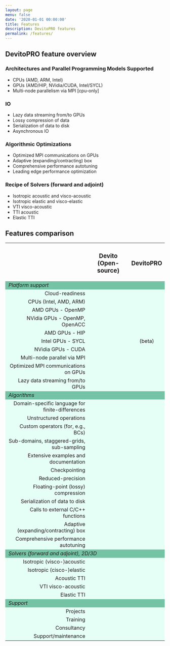 ```yaml
---
layout: page
menu: false
date: '2020-01-01 00:00:00'
title: Features
description: DevitoPRO features
permalink: /features/
---
```


## DevitoPRO feature overview


### Architectures and Parallel Programming Models Supported
* CPUs (AMD, ARM, Intel)				
* GPUs (AMD/HIP, NVidia/CUDA, Intel/SYCL)				
* Multi-node parallelism via MPI [cpu-only]

### IO
* Lazy data streaming from/to GPUs
* Lossy compression of data
* Serialization of data to disk
* Asynchronous IO

### Algorithmic Optimizations
* Optimized MPI communications on GPUs				
* Adaptive (expanding/contracting) box				
* Comprehensive performance autotuning
* Leading edge performance optimization

### Recipe of Solvers (forward and adjoint)
* Isotropic acoustic and visco-acoustic
* Isotropic elastic and visco-elastic
* VTI visco-acoustic
* TTI acoustic
* Elastic TTI

## Features comparison

<table>
    <tr align="center">
      <td class=""></td>
      <td class="top aligned"><h3 class="ui header"><b>Devito (Open-source)</b></h3></td>
      <td class="top aligned"><h3 class="ui header"><b>DevitoPRO</b></h3></td>
    </tr>
    <tr align="left" bgcolor="#75C3A5">
        <td style="padding-left:10px" colspan="5"><i>Platform support</i></td>
    </tr>
    <tr align="center" bgcolor="#e6fff6">
      <td align="right" style="padding-left:10px"> Cloud-readiness</td>
      <td><i class="fas fa-check text-xl"></i></td>
      <td><i class="fas fa-check text-xl"></i></td>
    </tr>
    <tr align="center" bgcolor="#e6fff6">
      <td align="right" style="padding-left:10px">CPUs (Intel, AMD, ARM)</td>
      <td><i class="fas fa-check text-xl"></i></td>
      <td><i class="fas fa-check text-xl"></i></td>
    </tr>
    <tr align="center" bgcolor="#e6fff6">
      <td align="right" style="padding-left:10px">AMD GPUs - OpenMP</td>
      <td><i class="fas fa-check text-xl"></i></td>
      <td><i class="fas fa-check text-xl"></i></td>
    </tr> 
    <tr align="center" bgcolor="#e6fff6">
      <td align="right" style="padding-left:10px"> NVidia GPUs - OpenMP, OpenACC</td>
      <td><i class="fas fa-check text-xl"></i></td>
      <td><i class="fas fa-check text-xl"></i></td>
    </tr> 
    <tr align="center" bgcolor="#e6fff6">
      <td align="right" style="padding-left:10px"> AMD GPUs - HIP</td>
      <td></td>
      <td><i class="fas fa-check text-xl"></i></td>
    </tr>
        <tr align="center" bgcolor="#e6fff6">
      <td align="right" style="padding-left:10px"> Intel GPUs - SYCL</td>
      <td></td>
      <td><i class="fas fa-check text-xl"></i>(beta)</td>
    </tr>
    <tr align="center" bgcolor="#e6fff6">
      <td align="right" style="padding-left:10px"> NVidia GPUs - CUDA</td>
      <td></td>
      <td><i class="fas fa-check text-xl"></i></td>
    </tr>
    <tr align="center" bgcolor="#e6fff6">
      <td align="right" style="padding-left:10px"> Multi-node parallel via MPI</td>
      <td><i class="fas fa-check text-xl"></i></td>
      <td><i class="fas fa-check text-xl"></i></td>
    </tr>    
    <tr align="center" bgcolor="#e6fff6">
      <td align="right" style="padding-left:10px"> Optimized MPI communications on GPUs</td>
      <td></td>
      <td><i class="fas fa-check text-xl"></i></td>
    </tr>
    <tr align="center" bgcolor="#e6fff6">
      <td align="right" style="padding-left:10px"> Lazy data streaming from/to GPUs</td>
      <td></td>
      <td><i class="fas fa-check text-xl"></i></td>
    </tr>
    <tr align="left" bgcolor="#75C3A5">
        <td style="padding-left:10px" colspan="5"><i>Algorithms</i></td>
    </tr>
    <tr align="center" bgcolor="#e6fff6">
      <td align="right" style="padding-left:10px"> Domain-specific language for finite-differences</td>
      <td><i class="fas fa-check text-xl"></i></td>
      <td><i class="fas fa-check text-xl"></i></td>
    </tr>
    <tr align="center" bgcolor="#e6fff6">
      <td align="right" style="padding-left:10px"> Unstructured operations</td>
      <td><i class="fas fa-check text-xl"></i></td>
      <td><i class="fas fa-check text-xl"></i></td>
    </tr>
    <tr align="center" bgcolor="#e6fff6">
      <td align="right" style="padding-left:10px">Custom operators (for, e.g., BCs)</td>
      <td><i class="fas fa-check text-xl"></i></td>
      <td><i class="fas fa-check text-xl"></i></td>
    </tr>
    <tr align="center" bgcolor="#e6fff6">
      <td align="right" style="padding-left:10px">Sub-domains, staggered-grids, sub-sampling</td>
      <td><i class="fas fa-check text-xl"></i></td>
      <td><i class="fas fa-check text-xl"></i></td>
    </tr>
    <tr align="center" bgcolor="#e6fff6">
      <td align="right" style="padding-left:10px">Extensive examples and documentation</td>
      <td><i class="fas fa-check text-xl"></i></td>
      <td><i class="fas fa-check text-xl"></i></td>
    </tr>
    <tr align="center" bgcolor="#e6fff6">
      <td align="right" style="padding-left:10px">Checkpointing</td>
      <td><i class="fas fa-check text-xl"></i></td>
      <td><i class="fas fa-check text-xl"></i></td>
    </tr>
    <tr align="center" bgcolor="#e6fff6">
      <td align="right" style="padding-left:10px">Reduced-precision</td>
      <td></td>
      <td><i class="fas fa-check text-xl"></i></td>
    </tr>
    <tr align="center" bgcolor="#e6fff6">
      <td align="right" style="padding-left:10px">Floating-point (lossy) compression</td>
      <td></td>
      <td><i class="fas fa-check text-xl"></i></td>
    </tr>
    <tr align="center" bgcolor="#e6fff6">
      <td align="right" style="padding-left:10px">Serialization of data to disk</td>
      <td></td>
      <td><i class="fas fa-check text-xl"></i></td>
    </tr>
    <tr align="center" bgcolor="#e6fff6">
      <td align="right" style="padding-left:10px">Calls to external C/C++ functions</td>
      <td></td>
      <td><i class="fas fa-check text-xl"></i></td>
    </tr>
    <tr align="center" bgcolor="#e6fff6">
      <td align="right" style="padding-left:10px">Adaptive (expanding/contracting) box</td>
      <td></td>
      <td><i class="fas fa-check text-xl"></i></td>
    </tr>
    <tr align="center" bgcolor="#e6fff6">
      <td align="right" style="padding-left:10px">Comprehensive performance autotuning</td>
      <td></td>
      <td><i class="fas fa-check text-xl"></i></td>
    </tr>
    <tr align="left" bgcolor="#75C3A5">
        <td style="padding-left:10px" colspan="5"><i>Solvers (forward and adjoint), 2D/3D</i></td>
    </tr>
    <tr align="center" bgcolor="#e6fff6">
      <td align="right" style="padding-left:10px">Isotropic (visco-)acoustic</td>
      <td><i class="fas fa-check text-xl"></i></td>
      <td><i class="fas fa-check text-xl"></i></td>
    </tr>
    <tr align="center" bgcolor="#e6fff6">
      <td align="right" style="padding-left:10px">Isotropic (cisco-)elastic</td>
      <td><i class="fas fa-check text-xl"></i></td>
      <td><i class="fas fa-check text-xl"></i></td>
    </tr>
    <tr align="center" bgcolor="#e6fff6">
      <td align="right" style="padding-left:10px">Acoustic TTI</td>
      <td><i class="fas fa-check text-xl"></i></td>
      <td><i class="fas fa-check text-xl"></i></td>
    </tr>
    <tr align="center" bgcolor="#e6fff6">
      <td align="right" style="padding-left:10px">VTI visco-acoustic</td>
      <td></td>
      <td><i class="fas fa-check text-xl"></i></td>
    </tr>
    <tr align="center" bgcolor="#e6fff6">
      <td align="right" style="padding-left:10px">Elastic TTI</td>
      <td></td>
      <td><i class="fas fa-check text-xl"></i></td>
    </tr>
    <tr align="left" bgcolor="#75C3A5">
        <td style="padding-left:10px" colspan="5"><i>Support</i></td>
    </tr>
    <tr align="center" bgcolor="#e6fff6">
      <td align="right" style="padding-left:10px">Projects</td>
      <td></td>
      <td><i class="fas fa-check text-xl"></i></td>
    </tr>
    <tr align="center" bgcolor="#e6fff6">
      <td align="right" style="padding-left:10px">Training</td>
      <td></td>
      <td><i class="fas fa-check text-xl"></i></td>
    </tr> 
    <tr align="center" bgcolor="#e6fff6">
      <td align="right" style="padding-left:10px">Consultancy</td>
      <td></td>
      <td><i class="fas fa-check text-xl"></i></td>
    </tr>
    <tr align="center" bgcolor="#e6fff6">
      <td align="right" style="padding-left:10px">Support/maintenance</td>
      <td></td>
      <td><i class="fas fa-check text-xl"></i></td>
    </tr>

</table>



